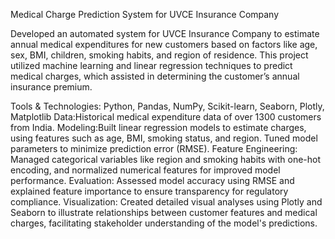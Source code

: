 Medical Charge Prediction System for UVCE Insurance Company

Developed an automated system for UVCE Insurance Company to estimate annual medical expenditures for new customers based on factors like age, 
sex, BMI, children, smoking habits, and region of residence. This project utilized machine learning and linear regression techniques to predict medical charges, 
which assisted in determining the customer’s annual insurance premium.

Tools & Technologies: Python, Pandas, NumPy, Scikit-learn, Seaborn, Plotly, Matplotlib
Data:Historical medical expenditure data of over 1300 customers from India.
Modeling:Built linear regression models to estimate charges, using features such as age, BMI, smoking status, and region.
          Tuned model parameters to minimize prediction error (RMSE).
Feature Engineering: Managed categorical variables like region and smoking habits with one-hot encoding,
                    and normalized numerical features for improved model performance.
Evaluation: Assessed model accuracy using RMSE and explained feature importance to ensure transparency for regulatory compliance.
Visualization: Created detailed visual analyses using Plotly and Seaborn to illustrate relationships between customer features and medical charges, 
               facilitating stakeholder understanding of the model's predictions.
